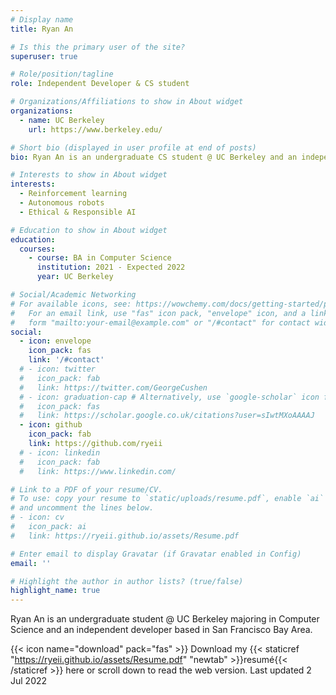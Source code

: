 ```yaml
---
# Display name
title: Ryan An

# Is this the primary user of the site?
superuser: true

# Role/position/tagline
role: Independent Developer & CS student

# Organizations/Affiliations to show in About widget
organizations:
  - name: UC Berkeley
    url: https://www.berkeley.edu/

# Short bio (displayed in user profile at end of posts)
bio: Ryan An is an undergraduate CS student @ UC Berkeley and an independent developer based in San Francisco Bay Area.

# Interests to show in About widget
interests:
  - Reinforcement learning
  - Autonomous robots
  - Ethical & Responsible AI

# Education to show in About widget
education:
  courses:
    - course: BA in Computer Science
      institution: 2021 - Expected 2022
      year: UC Berkeley

# Social/Academic Networking
# For available icons, see: https://wowchemy.com/docs/getting-started/page-builder/#icons
#   For an email link, use "fas" icon pack, "envelope" icon, and a link in the
#   form "mailto:your-email@example.com" or "/#contact" for contact widget.
social:
  - icon: envelope
    icon_pack: fas
    link: '/#contact'
  # - icon: twitter
  #   icon_pack: fab
  #   link: https://twitter.com/GeorgeCushen
  # - icon: graduation-cap # Alternatively, use `google-scholar` icon from `ai` icon pack
  #   icon_pack: fas
  #   link: https://scholar.google.co.uk/citations?user=sIwtMXoAAAAJ
  - icon: github
    icon_pack: fab
    link: https://github.com/ryeii
  # - icon: linkedin
  #   icon_pack: fab
  #   link: https://www.linkedin.com/

# Link to a PDF of your resume/CV.
# To use: copy your resume to `static/uploads/resume.pdf`, enable `ai` icons in `params.toml`,
# and uncomment the lines below.
# - icon: cv
#   icon_pack: ai
#   link: https://ryeii.github.io/assets/Resume.pdf

# Enter email to display Gravatar (if Gravatar enabled in Config)
email: ''

# Highlight the author in author lists? (true/false)
highlight_name: true
---
```


Ryan An is an undergraduate student @ UC Berkeley majoring in Computer Science and an independent developer based in San Francisco Bay Area.

{{< icon name="download" pack="fas" >}} Download my {{< staticref "https://ryeii.github.io/assets/Resume.pdf" "newtab" >}}resumé{{< /staticref >}} here or scroll down to read the web version. Last updated 2 Jul 2022
